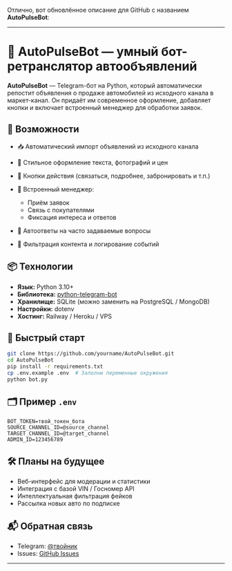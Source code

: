 Отлично, вот обновлённое описание для GitHub с названием **AutoPulseBot**:

---

# 🚗 AutoPulseBot — умный бот-ретранслятор автообъявлений

**AutoPulseBot** — Telegram-бот на Python, который автоматически репостит объявления о продаже автомобилей из исходного канала в маркет-канал. Он придаёт им современное оформление, добавляет кнопки и включает встроенный менеджер для обработки заявок.

## 🔧 Возможности

* 📥 Автоматический импорт объявлений из исходного канала
* 🧼 Стильное оформление текста, фотографий и цен
* 🔘 Кнопки действия (связаться, подробнее, забронировать и т.п.)
* 👤 Встроенный менеджер:

  * Приём заявок
  * Связь с покупателями
  * Фиксация интереса и ответов
* 💬 Автоответы на часто задаваемые вопросы
* 🔐 Фильтрация контента и логирование событий

## 📦 Технологии

* **Язык:** Python 3.10+
* **Библиотека:** [python-telegram-bot](https://github.com/python-telegram-bot/python-telegram-bot)
* **Хранилище:** SQLite (можно заменить на PostgreSQL / MongoDB)
* **Настройки:** dotenv
* **Хостинг:** Railway / Heroku / VPS

## 🚀 Быстрый старт

```bash
git clone https://github.com/yourname/AutoPulseBot.git
cd AutoPulseBot
pip install -r requirements.txt
cp .env.example .env  # Заполни переменные окружения
python bot.py
```

## 🗂 Пример `.env`

```env
BOT_TOKEN=твой_токен_бота
SOURCE_CHANNEL_ID=@source_channel
TARGET_CHANNEL_ID=@target_channel
ADMIN_ID=123456789
```

## 🛠 Планы на будущее

* Веб-интерфейс для модерации и статистики
* Интеграция с базой VIN / Госномер API
* Интеллектуальная фильтрация фейков
* Рассылка новых авто по подписке

## 📬 Обратная связь

* Telegram: [@твойник](https://t.me/@kwtpubb)
* Issues: [GitHub Issues](https://github.com/yourname/AutoPulseBot/issues)

---

